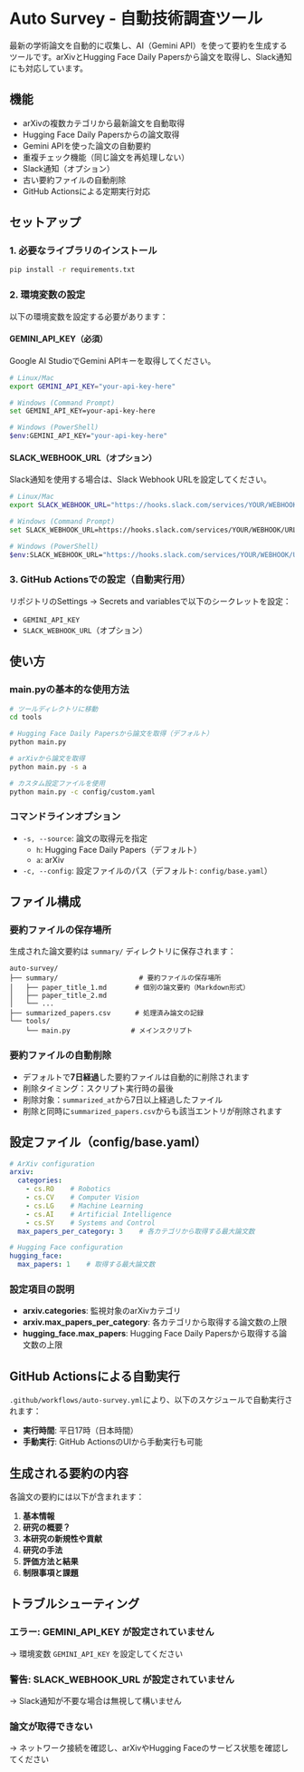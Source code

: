 # Auto Survey - 自動技術調査ツール

最新の学術論文を自動的に収集し、AI（Gemini API）を使って要約を生成するツールです。arXivとHugging Face Daily Papersから論文を取得し、Slack通知にも対応しています。

## 機能

- arXivの複数カテゴリから最新論文を自動取得
- Hugging Face Daily Papersからの論文取得
- Gemini APIを使った論文の自動要約
- 重複チェック機能（同じ論文を再処理しない）
- Slack通知（オプション）
- 古い要約ファイルの自動削除
- GitHub Actionsによる定期実行対応

## セットアップ

### 1. 必要なライブラリのインストール

```bash
pip install -r requirements.txt
```

### 2. 環境変数の設定

以下の環境変数を設定する必要があります：

#### GEMINI_API_KEY（必須）
Google AI StudioでGemini APIキーを取得してください。

```bash
# Linux/Mac
export GEMINI_API_KEY="your-api-key-here"

# Windows (Command Prompt)
set GEMINI_API_KEY=your-api-key-here

# Windows (PowerShell)
$env:GEMINI_API_KEY="your-api-key-here"
```

#### SLACK_WEBHOOK_URL（オプション）
Slack通知を使用する場合は、Slack Webhook URLを設定してください。

```bash
# Linux/Mac
export SLACK_WEBHOOK_URL="https://hooks.slack.com/services/YOUR/WEBHOOK/URL"

# Windows (Command Prompt)
set SLACK_WEBHOOK_URL=https://hooks.slack.com/services/YOUR/WEBHOOK/URL

# Windows (PowerShell)
$env:SLACK_WEBHOOK_URL="https://hooks.slack.com/services/YOUR/WEBHOOK/URL"
```

### 3. GitHub Actionsでの設定（自動実行用）

リポジトリのSettings → Secrets and variablesで以下のシークレットを設定：
- `GEMINI_API_KEY`
- `SLACK_WEBHOOK_URL`（オプション）

## 使い方

### main.pyの基本的な使用方法

```bash
# ツールディレクトリに移動
cd tools

# Hugging Face Daily Papersから論文を取得（デフォルト）
python main.py

# arXivから論文を取得
python main.py -s a

# カスタム設定ファイルを使用
python main.py -c config/custom.yaml
```

### コマンドラインオプション

- `-s, --source`: 論文の取得元を指定
  - `h`: Hugging Face Daily Papers（デフォルト）
  - `a`: arXiv
- `-c, --config`: 設定ファイルのパス（デフォルト: `config/base.yaml`）

## ファイル構成

### 要約ファイルの保存場所

生成された論文要約は `summary/` ディレクトリに保存されます：

```
auto-survey/
├── summary/                    # 要約ファイルの保存場所
│   ├── paper_title_1.md       # 個別の論文要約（Markdown形式）
│   ├── paper_title_2.md
│   └── ...
├── summarized_papers.csv      # 処理済み論文の記録
└── tools/
    └── main.py               # メインスクリプト
```

### 要約ファイルの自動削除

- デフォルトで**7日経過**した要約ファイルは自動的に削除されます
- 削除タイミング：スクリプト実行時の最後
- 削除対象：`summarized_at`から7日以上経過したファイル
- 削除と同時に`summarized_papers.csv`からも該当エントリが削除されます

## 設定ファイル（config/base.yaml）

```yaml
# ArXiv configuration
arxiv:
  categories:
    - cs.RO    # Robotics
    - cs.CV    # Computer Vision
    - cs.LG    # Machine Learning
    - cs.AI    # Artificial Intelligence
    - cs.SY    # Systems and Control
  max_papers_per_category: 3    # 各カテゴリから取得する最大論文数

# Hugging Face configuration
hugging_face:
  max_papers: 1    # 取得する最大論文数
```

### 設定項目の説明

- **arxiv.categories**: 監視対象のarXivカテゴリ
- **arxiv.max_papers_per_category**: 各カテゴリから取得する論文数の上限
- **hugging_face.max_papers**: Hugging Face Daily Papersから取得する論文数の上限

## GitHub Actionsによる自動実行

`.github/workflows/auto-survey.yml`により、以下のスケジュールで自動実行されます：

- **実行時間**: 平日17時（日本時間）
- **手動実行**: GitHub ActionsのUIから手動実行も可能

## 生成される要約の内容

各論文の要約には以下が含まれます：

1. **基本情報**
2. **研究の概要？**
3. **本研究の新規性や貢献**
4. **研究の手法**
5. **評価方法と結果**
5. **制限事項と課題**

## トラブルシューティング

### エラー: GEMINI_API_KEY が設定されていません
→ 環境変数 `GEMINI_API_KEY` を設定してください

### 警告: SLACK_WEBHOOK_URL が設定されていません
→ Slack通知が不要な場合は無視して構いません

### 論文が取得できない
→ ネットワーク接続を確認し、arXivやHugging Faceのサービス状態を確認してください


